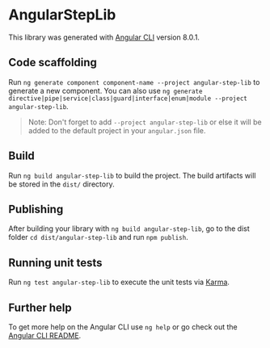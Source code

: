 # AngularStepLib

This library was generated with [Angular CLI](https://github.com/angular/angular-cli) version 8.0.1.

## Code scaffolding

Run `ng generate component component-name --project angular-step-lib` to generate a new component. You can also use `ng generate directive|pipe|service|class|guard|interface|enum|module --project angular-step-lib`.
> Note: Don't forget to add `--project angular-step-lib` or else it will be added to the default project in your `angular.json` file. 

## Build

Run `ng build angular-step-lib` to build the project. The build artifacts will be stored in the `dist/` directory.

## Publishing

After building your library with `ng build angular-step-lib`, go to the dist folder `cd dist/angular-step-lib` and run `npm publish`.

## Running unit tests

Run `ng test angular-step-lib` to execute the unit tests via [Karma](https://karma-runner.github.io).

## Further help

To get more help on the Angular CLI use `ng help` or go check out the [Angular CLI README](https://github.com/angular/angular-cli/blob/master/README.md).
